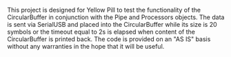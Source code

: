 This project is designed for Yellow Pill to test the functionality of the CircularBuffer in conjunction with the Pipe and Processors objects.
The data is sent via SerialUSB and placed into the CircularBuffer while its size is 20 symbols or the timeout equal to 2s is elapsed when content of the CircularBuffer is printed back.
The code is provided on an "AS IS" basis without any warranties in the hope that it will be useful.
